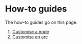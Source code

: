 # How-to guides

The how-to guides go on this page.

1. [Customise a node](./demo/scripts/customise_a_node.py)
2. [Customise an arc](./demo/scripts/customise_an_arc.py)
